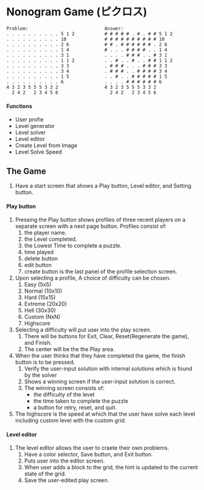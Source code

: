 # Nonogram Game (ピクロス)

```
Problem:                            Answer:
. . . . . . . . . . 5 1 2           # # # # # . # . # # 5 1 2
. . . . . . . . . . 10              # # # # # # # # # # 10
. . . . . . . . . . 2 6             # # . # # # # # # . 2 6
. . . . . . . . . . 1 4             # . . . # # # # . . 1 4
. . . . . . . . . . 3 1             . . . . # # # . . # 3 1
. . . . . . . . . . 1 1 2           . . # . . # . . # # 1 1 2
. . . . . . . . . . 3 3             . # # # . . . # # # 3 3
. . . . . . . . . . 3 4             . # # # . . # # # # 3 4
. . . . . . . . . . 1 5             . . # . . # # # # # 1 5
. . . . . . . . . . 6               . . . . # # # # # # 6
4 3 2 3 5 5 5 3 3 2                 4 3 2 3 5 5 5 3 3 2
  2 4 2   2 3 4 5 6                   2 4 2   2 3 4 5 6
```

#### Functions
* User profie
* Level generator
* Level solver
* Level editor
* Create Level from Image
* Level Solve Speed

## The Game
1. Have a start screen that shows a Play button, Level editor, and Setting button.
#### Play button
1. Pressing the Play button shows profiles of three recent players on a separate screen with a next page button. Profiles consist of:
   1. the player name.
   2. the Level completed.
   3. the Lowest Time to complete a puzzle.
   4. time played
   5. delete button
   6. edit button
   7. create button is the last panel of the profile selection screen.
2. Upon selecting a profile, A choice of difficulty can be chosen.
   1. Easy (5x5)
   2. Normal (10x10)
   3. Hard (15x15)
   4. Extreme (20x20)
   5. Hell (30x30)
   6. Custom (NxN)
   7. Highscore
3. Selecting a difficulty will put user into the play screen.
   1. There will be buttons for Exit, Clear, Reset(Regenerate the game), and Finish.
   2. The center will be the the Play area.
4. When the user thinks that they have completed the game, the finish button is to be pressed.
   1. Verify the user-input solution with internal solutions which is found by the solver
   2. Shows a winning screen if the user-input solution is correct.
   3. The winning screen consists of:
      * the difficulty of the level
      * the time taken to complete the puzzle
      * a button for retry, reset, and quit.
5. The highscore is the speed at which that the user have solve each level including custom level with the custom grid.

#### Level editor
1. The level editor allows the user to craete their own problems.
   1. Have a color selector, Save button, and Exit button.
   2. Puts user into the editor screen.
   3. When user adds a block to the grid, the hint is updated to the current state of the grid.
   4. Save the user-edited play screen.